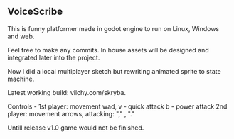 ## VoiceScribe

This is funny platformer made in godot engine to run on Linux, Windows and web.

Feel free to make any commits. In house assets will be designed and integrated later into the project.

Now I did a local multiplayer sketch but rewriting animated sprite to state machine.

Latest working build: vilchy.com/skryba.

Controls - 1st player: movement wad, v - quick attack b - power attack
2nd player: movement arrows, attacking: "," , "."


 
Untill release v1.0 game would not be finished.





